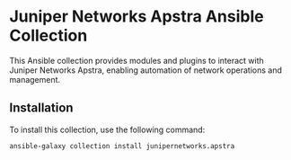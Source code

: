 # Juniper Networks Apstra Ansible Collection

This Ansible collection provides modules and plugins to interact with Juniper Networks Apstra, enabling automation of network operations and management.

## Installation

To install this collection, use the following command:

```sh
ansible-galaxy collection install junipernetworks.apstra